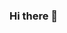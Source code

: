 ### Hi there 👋

<!--
**Zhijun-Mavis-Ding/Zhijun-Mavis-Ding** is a ✨ _special_ ✨ repository because its `README.md` (this file) appears on your GitHub profile.

Here are some ideas to get you started:

- 😄 Hello! My name is Zhijun Ding, but you can call me Mavis.
- 🏫 I am currently a senior undergrad at Denison University, Granville, OH.
- 🌱 I am a Biology and Data Analytics double major.
